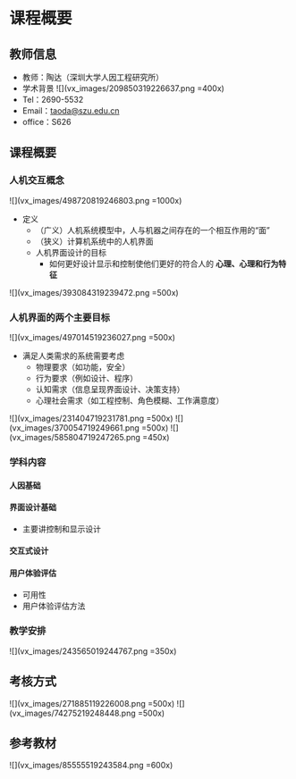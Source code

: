 # 课程概要
## 教师信息
- 教师：陶达（深圳大学人因工程研究所）
- 学术背景
![](vx_images/209850319226637.png =400x)
- Tel：2690-5532
- Email：taoda@szu.edu.cn
- office：S626

## 课程概要
### 人机交互概念
![](vx_images/498720819246803.png =1000x)
- 定义
    - （广义）人机系统模型中，人与机器之间存在的一个相互作用的“面”
    - （狭义）计算机系统中的人机界面
    - 人机界面设计的目标
        - 如何更好设计显示和控制使他们更好的符合人的 **心理、心理和行为特征**

![](vx_images/393084319239472.png =500x)

### 人机界面的两个主要目标
![](vx_images/497014519236027.png =500x)

- 满足人类需求的系统需要考虑
    - 物理要求（如功能，安全）
    - 行为要求（例如设计、程序）
    - 认知需求（信息呈现界面设计、决策支持）
    - 心理社会需求（如工程控制、角色模糊、工作满意度）

![](vx_images/231404719231781.png =500x)
![](vx_images/370054719249661.png =500x)
![](vx_images/585804719247265.png =450x)

### 学科内容
#### 人因基础

#### 界面设计基础
- 主要讲控制和显示设计

#### 交互式设计

#### 用户体验评估
- 可用性
- 用户体验评估方法

### 教学安排
![](vx_images/243565019244767.png =350x)

## 考核方式
![](vx_images/271885119226008.png =500x)
![](vx_images/74275219248448.png =500x)

## 参考教材
![](vx_images/85555519243584.png =600x)

















